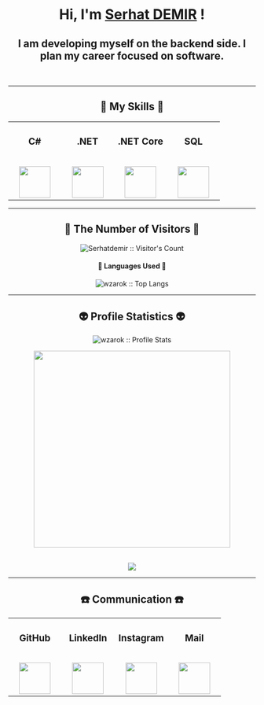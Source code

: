 <h1 align="center">Hi, I'm <a href="https://github.com/wzarok" target="_blank">Serhat DEMIR</a> !</h1>
<h2 align="center">I am developing myself on the backend side. I plan my career focused on software.</h2>

<br/>

--- 

<h2 align="center">🥇 My Skills 🥇</h2>

<table align="center">
  <tbody>
    <tr valign="center">
      <td width="25%" align="center">
        <h3>C#</h3><br>
       <a href='https://docs.microsoft.com/tr-tr/dotnet/csharp/'> <img height="64px" src="https://seeklogo.com/images/C/c-sharp-c-logo-02F17714BA-seeklogo.com.png"> </a>
      </td>
      <td width="25%" align="center">
        <h3>.NET</h3><br>
       <a href='https://docs.microsoft.com/tr-tr/dotnet/welcome'> <img height="64px" src="https://upload.wikimedia.org/wikipedia/commons/thumb/a/a3/.NET_Logo.svg/2048px-.NET_Logo.svg.png"> </a>
      </td>
       <td width="25%" align="center">
        <h3>.NET Core</h3><br>
       <a href='https://dotnet.microsoft.com/en-us/download'> <img height="64px" src="https://mennankose.com/content/images/2019/10/netcore.png"> </a>
      </td>
      <td width="25%" align="center">
        <h3>SQL</h3><br>
       <a href='https://www.microsoft.com/tr-tr/sql-server/sql-server-downloads'> <img height="64px" src="https://logowik.com/content/uploads/images/microsoft-sql-server4529.jpg"> </a>
      </td>
    </tr>
  </tbody>
</table>


---

<h2 align="center">👀 The Number of Visitors 👀</h2>

<p align="center"><img src="https://profile-counter.glitch.me/{wzarok}/count.svg" alt="Serhatdemir :: Visitor's Count" /></p>

<h4 align="center">👅 Languages Used 👅</h4>

<p align="center"><img src="https://github-readme-stats.vercel.app/api/top-langs/?username=wzarok&langs_count=10&layout=compact" alt="wzarok :: Top Langs" /></p>

---

<h2 align="center">👽 Profile Statistics 👽</h2>

<p align="center">
  <img src="https://github-readme-stats.vercel.app/api?username=wzarok&show_icons=true&theme=synthwave" alt="wzarok :: Profile Stats" />
</p>
<p align="center">
  <img src="https://github-readme-streak-stats.herokuapp.com?user=wzarok&theme=nightowl&hide_border=true" width=400>
</p>

<br/>
<div  align="center"> <img src="https://activity-graph.herokuapp.com/graph?username=wzarok&theme=elegant" /></div>

---

<h2 align="center">☎️ Communication ☎️</h2>

<table align="center">
  <tbody>
    <tr valign="top">
      <td width="25%" align="center">
        <h3>GitHub</h3><br>
       <a href='https://github.com/wzarok'> <img height="64px" src="https://cdn.jsdelivr.net/npm/simple-icons@3.0.1/icons/github.svg"> </a>
      </td>
      <td width="25%" align="center">
        <h3>LinkedIn</h3><br>
       <a href='https://www.linkedin.com/in/demirserhat/'> <img height="64px" src="https://cdn.jsdelivr.net/npm/simple-icons@3.0.1/icons/linkedin.svg"> </a>
      </td>
      <td width="25%" align="center">
        <h3>Instagram</h3><br>
       <a href='https://www.instagram.com/wzarok/'> <img height="64px" src="https://cdn.jsdelivr.net/npm/simple-icons@3.0.1/icons/instagram.svg"> </a>
      </td>
        <td width="25%" align="center">
        <h3>Mail</h3><br>
       <a href='serhatdemir1235@gmail.com'> <img height="64px" src="https://cdn3.iconfinder.com/data/icons/vector-icons-for-mobile-apps-2/512/Mail_black-512.png"> </a>
      </td>
    </tr>
  </tbody>
</table>
